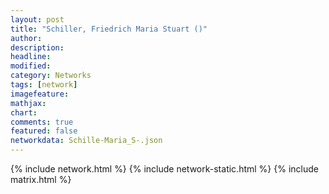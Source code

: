 ```yaml
---
layout: post
title: "Schiller, Friedrich Maria Stuart ()"
author:
description:
headline:
modified:
category: Networks
tags: [network]
imagefeature: 
mathjax: 
chart: 
comments: true
featured: false
networkdata: Schille-Maria_S-.json
---
```

{% include network.html %}
{% include network-static.html %}
{% include matrix.html %}
